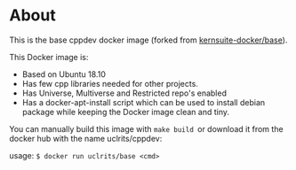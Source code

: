 About
=====

This is the base cppdev docker image (forked from [kernsuite-docker/base](https://github.com/kernsuite-docker/base)).

This Docker image is:
* Based on Ubuntu 18.10
* Has few cpp libraries needed for other projects.
* Has Universe, Multiverse and Restricted repo's enabled
* Has a docker-apt-install script which can be used
  to install debian package while keeping the Docker image
  clean and tiny.

You can manually build this image with `make build `or download it
from the docker hub with the name uclrits/cppdev:

usage: `$ docker run uclrits/base <cmd>`
